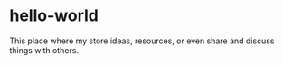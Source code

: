# hello-world
This place where my store ideas, resources, or even share and discuss things with others.
